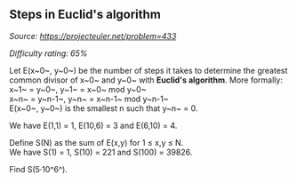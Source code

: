Steps in Euclid's algorithm
---------------------------

*Source: https://projecteuler.net/problem=433*


*Difficulty rating: 65%*

Let E(x~0~, y~0~) be the number of steps it takes to determine the
greatest common divisor of x~0~ and y~0~ with **Euclid's algorithm**.
More formally:\
x~1~ = y~0~, y~1~ = x~0~ mod y~0~\
x~n~ = y~n-1~, y~n~ = x~n-1~ mod y~n-1~\
 E(x~0~, y~0~) is the smallest n such that y~n~ = 0.

We have E(1,1) = 1, E(10,6) = 3 and E(6,10) = 4.

Define S(N) as the sum of E(x,y) for 1 ≤ x,y ≤ N.\
 We have S(1) = 1, S(10) = 221 and S(100) = 39826.

Find S(5·10^6^).
